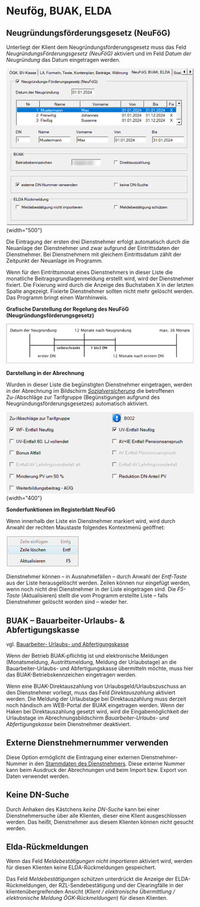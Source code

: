 # Neufög, BUAK, ELDA

## Neugründungsförderungsgesetz (NeuFöG)

Unterliegt der Klient dem Neugründungsförderungsgesetz muss das Feld *Neugründungs­Förderungsgesetz (NeuFöG)* aktiviert und im Feld *Datum der Neugründung* das Datum eingetragen werden.

![Image](<img/image28.png>){width="500"}

Die Eintragung der ersten drei Dienstnehmer erfolgt automatisch durch die Neuanlage der Dienstnehmer und zwar aufgrund der Eintrittsdaten der Dienstnehmer. Bei Dienstnehmern mit gleichem Eintrittsdatum zählt der Zeitpunkt der Neuanlage im Programm.

Wenn für den Eintrittsmonat eines Dienstnehmers in dieser Liste die monatliche Beitragsgrundlagenmeldung erstellt wird, wird der Dienstnehmer fixiert. Die Fixierung wird durch die Anzeige des Buchstaben X in der letzten Spalte angezeigt. Fixierte Dienstnehmer sollten nicht mehr gelöscht werden. Das Programm bringt einen Warnhinweis.

**Grafische Darstellung der Regelung des NeuFöG (Neugründungsförderungsgesetz)**

![Image](<img/image29.png>)

**Darstellung in der Abrechnung**

Wurden in dieser Liste die begünstigten Dienstnehmer eingetragen, werden in der Abrechnung im Bildschirm [*Sozialversicherung*](../../Abrechnungsbildschirme/Sozialversicherung.md) die betroffenen Zu-/Abschläge zur Tarifgruppe (Begünstigungen aufgrund des Neugründungsförderungsgesetzes) automatisch aktiviert.

![Image](<img/image30.png>){width="400"}

**Sonderfunktionen im Registerblatt NeuFöG**

Wenn innerhalb der Liste ein Dienstnehmer markiert wird, wird durch Anwahl der rechten Maustaste folgendes Kontextmenü geöffnet:

![Image](<img/image31.png>)

Dienstnehmer können – in Ausnahmefällen – durch Anwahl der *Entf-Taste* aus der Liste herausgelöscht werden. Zeilen können nur eingefügt werden, wenn noch nicht drei Dienstnehmer in der Liste eingetragen sind. Die *F5-Taste* (Aktualisieren) stellt die vom Programm erstellte Liste – falls Dienstnehmer gelöscht worden sind – wieder her.

## BUAK – Bauarbeiter-Urlaubs- & Abfertigungskasse

vgl. [Bauarbeiter- Urlaubs- und Abfertigungskasse](../../Bauarbeiter-Urlaubs-%20und%20Abfertigungskasse/Abrechnungsbildschirm%20Bauarbeiter-Urlaubs-%20und%20Abfertigungskasse.md)

Wenn der Betrieb BUAK-pflichtig ist und elektronische Meldungen (Monatsmeldung, Austrittsmeldung, Meldung der Urlaubstage) an die Bauarbeiter-Urlaubs- und Abfertigungskasse übermitteln möchte, muss hier das BUAK-Betriebskennzeichen eingetragen werden.

Wenn eine BUAK-Direktauszahlung von Urlaubsgeld/Urlaubszuschuss an den Dienstnehmer vorliegt, muss das Feld *Direktauszahlung* aktiviert werden. Die Meldung der Urlaubstage bei Direktauszahlung muss derzeit noch händisch am WEB-Portal der BUAK eingetragen werden. Wenn der Haken bei Direktauszahlung gesetzt wird, wird die Eingabemöglichkeit der Urlaubstage im Abrechnungsbildschirm *Bauarbeiter-Urlaubs- und Abfertigungskasse* beim Dienstnehmer deaktiviert.

## Externe Dienstnehmernummer verwenden

Diese Option ermöglicht die Eintragung einer externen Dienstnehmer-Nummer in den [Stammdaten des Dienstnehmers](../../Abrechnungsbildschirme/Stammdaten_Dienstnehmer.md). Diese externe Nummer kann beim Ausdruck der Abrechnungen und beim Import bzw. Export von Daten verwendet werden.

## Keine DN-Suche

Durch Anhaken des Kästchens *keine DN-Suche* kann bei einer Dienstnehmersuche über alle Klienten, dieser eine Klient ausgeschlossen werden. Das heißt, Dienstnehmer aus diesem Klienten können nicht gesucht werden.

## Elda-Rückmeldungen

Wenn das Feld *Meldebestätigungen nicht importieren* aktiviert wird, werden für diesen Klienten keine ELDA-Rückmeldungen gespeichert.

Das Feld *Meldebestätigungen schützen* unterdrückt die Anzeige der ELDA-Rückmeldungen, der RZL-Sendebestätigung und der Clearingfälle in der klientenübergreifenden Ansicht (*Klient / elektronische Übermittlung / elektronische Meldung ÖGK-Rückmeldungen*) für diesen Klienten.
